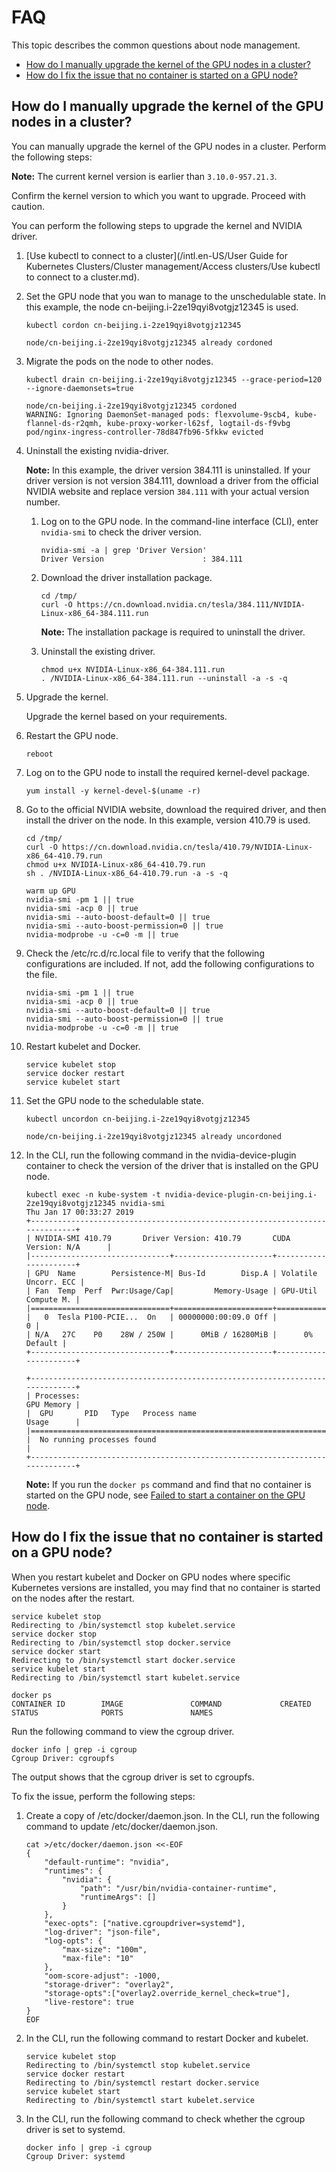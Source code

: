 # FAQ

This topic describes the common questions about node management.

-   [How do I manually upgrade the kernel of the GPU nodes in a cluster?](#section_i7t_2z5_h3n)
-   [How do I fix the issue that no container is started on a GPU node?](#section_wj1_6cu_gtc)

## How do I manually upgrade the kernel of the GPU nodes in a cluster?

You can manually upgrade the kernel of the GPU nodes in a cluster. Perform the following steps:

**Note:** The current kernel version is earlier than `3.10.0-957.21.3`.

Confirm the kernel version to which you want to upgrade. Proceed with caution.

You can perform the following steps to upgrade the kernel and NVIDIA driver.

1.  [Use kubectl to connect to a cluster](/intl.en-US/User Guide for Kubernetes Clusters/Cluster management/Access clusters/Use kubectl to connect to a cluster.md).

2.  Set the GPU node that you wan to manage to the unschedulable state. In this example, the node cn-beijing.i-2ze19qyi8votgjz12345 is used.

    ```
    kubectl cordon cn-beijing.i-2ze19qyi8votgjz12345
    
    node/cn-beijing.i-2ze19qyi8votgjz12345 already cordoned
    ```

3.  Migrate the pods on the node to other nodes.

    ```
    kubectl drain cn-beijing.i-2ze19qyi8votgjz12345 --grace-period=120 --ignore-daemonsets=true
    
    node/cn-beijing.i-2ze19qyi8votgjz12345 cordoned
    WARNING: Ignoring DaemonSet-managed pods: flexvolume-9scb4, kube-flannel-ds-r2qmh, kube-proxy-worker-l62sf, logtail-ds-f9vbg
    pod/nginx-ingress-controller-78d847fb96-5fkkw evicted
    ```

4.  Uninstall the existing nvidia-driver.

    **Note:** In this example, the driver version 384.111 is uninstalled. If your driver version is not version 384.111, download a driver from the official NVIDIA website and replace version `384.111` with your actual version number.

    1.  Log on to the GPU node. In the command-line interface \(CLI\), enter `nvidia-smi` to check the driver version.

        ```
        nvidia-smi -a | grep 'Driver Version'
        Driver Version                      : 384.111
        ```

    2.  Download the driver installation package.

        ```
        cd /tmp/
        curl -O https://cn.download.nvidia.cn/tesla/384.111/NVIDIA-Linux-x86_64-384.111.run
        ```

        **Note:** The installation package is required to uninstall the driver.

    3.  Uninstall the existing driver.

        ```
        chmod u+x NVIDIA-Linux-x86_64-384.111.run
        . /NVIDIA-Linux-x86_64-384.111.run --uninstall -a -s -q
        ```

5.  Upgrade the kernel.

    Upgrade the kernel based on your requirements.

6.  Restart the GPU node.

    ```
    reboot
    ```

7.  Log on to the GPU node to install the required kernel-devel package.

    ```
    yum install -y kernel-devel-$(uname -r)
    ```

8.  Go to the official NVIDIA website, download the required driver, and then install the driver on the node. In this example, version 410.79 is used.

    ```
    cd /tmp/
    curl -O https://cn.download.nvidia.cn/tesla/410.79/NVIDIA-Linux-x86_64-410.79.run
    chmod u+x NVIDIA-Linux-x86_64-410.79.run
    sh . /NVIDIA-Linux-x86_64-410.79.run -a -s -q
    
    warm up GPU
    nvidia-smi -pm 1 || true
    nvidia-smi -acp 0 || true
    nvidia-smi --auto-boost-default=0 || true
    nvidia-smi --auto-boost-permission=0 || true
    nvidia-modprobe -u -c=0 -m || true
    ```

9.  Check the /etc/rc.d/rc.local file to verify that the following configurations are included. If not, add the following configurations to the file.

    ```
    nvidia-smi -pm 1 || true
    nvidia-smi -acp 0 || true
    nvidia-smi --auto-boost-default=0 || true
    nvidia-smi --auto-boost-permission=0 || true
    nvidia-modprobe -u -c=0 -m || true
    ```

10. Restart kubelet and Docker.

    ```
    service kubelet stop
    service docker restart
    service kubelet start
    ```

11. Set the GPU node to the schedulable state.

    ```
    kubectl uncordon cn-beijing.i-2ze19qyi8votgjz12345
    
    node/cn-beijing.i-2ze19qyi8votgjz12345 already uncordoned
    ```

12. In the CLI, run the following command in the nvidia-device-plugin container to check the version of the driver that is installed on the GPU node.

    ```
    kubectl exec -n kube-system -t nvidia-device-plugin-cn-beijing.i-2ze19qyi8votgjz12345 nvidia-smi
    Thu Jan 17 00:33:27 2019
    +-----------------------------------------------------------------------------+
    | NVIDIA-SMI 410.79       Driver Version: 410.79       CUDA Version: N/A      |
    |-------------------------------+----------------------+----------------------+
    | GPU  Name        Persistence-M| Bus-Id        Disp.A | Volatile Uncorr. ECC |
    | Fan  Temp  Perf  Pwr:Usage/Cap|         Memory-Usage | GPU-Util  Compute M. |
    |===============================+======================+======================|
    |   0  Tesla P100-PCIE...  On   | 00000000:00:09.0 Off |                    0 |
    | N/A   27C    P0    28W / 250W |      0MiB / 16280MiB |      0%      Default |
    +-------------------------------+----------------------+----------------------+
    
    +-----------------------------------------------------------------------------+
    | Processes:                                                       GPU Memory |
    |  GPU       PID   Type   Process name                             Usage      |
    |=============================================================================|
    |  No running processes found                                                 |
    +-----------------------------------------------------------------------------+
    ```

    **Note:** If you run the `docker ps` command and find that no container is started on the GPU node, see [Failed to start a container on the GPU node]().


## How do I fix the issue that no container is started on a GPU node?

When you restart kubelet and Docker on GPU nodes where specific Kubernetes versions are installed, you may find that no container is started on the nodes after the restart.

```
service kubelet stop
Redirecting to /bin/systemctl stop kubelet.service
service docker stop
Redirecting to /bin/systemctl stop docker.service
service docker start
Redirecting to /bin/systemctl start docker.service
service kubelet start
Redirecting to /bin/systemctl start kubelet.service

docker ps
CONTAINER ID        IMAGE               COMMAND             CREATED             STATUS              PORTS               NAMES
```

Run the following command to view the cgroup driver.

```
docker info | grep -i cgroup
Cgroup Driver: cgroupfs
```

The output shows that the cgroup driver is set to cgroupfs.

To fix the issue, perform the following steps:

1.  Create a copy of /etc/docker/daemon.json. In the CLI, run the following command to update /etc/docker/daemon.json.

    ```
    cat >/etc/docker/daemon.json <<-EOF
    {
        "default-runtime": "nvidia",
        "runtimes": {
            "nvidia": {
                "path": "/usr/bin/nvidia-container-runtime",
                "runtimeArgs": []
            }
        },
        "exec-opts": ["native.cgroupdriver=systemd"],
        "log-driver": "json-file",
        "log-opts": {
            "max-size": "100m",
            "max-file": "10"
        },
        "oom-score-adjust": -1000,
        "storage-driver": "overlay2",
        "storage-opts":["overlay2.override_kernel_check=true"],
        "live-restore": true
    }
    EOF
    ```

2.  In the CLI, run the following command to restart Docker and kubelet.

    ```
    service kubelet stop
    Redirecting to /bin/systemctl stop kubelet.service
    service docker restart
    Redirecting to /bin/systemctl restart docker.service
    service kubelet start
    Redirecting to /bin/systemctl start kubelet.service
    ```

3.  In the CLI, run the following command to check whether the cgroup driver is set to systemd.

    ```
    docker info | grep -i cgroup
    Cgroup Driver: systemd
    ```


